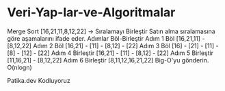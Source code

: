 # Veri-Yap-lar-ve-Algoritmalar
Merge Sort
[16,21,11,8,12,22] -> Sıralamayı Birleştir
Satın alma sıralamasına göre aşamalarını ifade eder.
Adımlar	Böl-Birleştir
Adım 1 Böl	[16,21,11] - [8,12,22]
Adım 2 Böl	[16,21] - [11] - [8,12] - [22]
Adım 3 Böl	[16] - [21] - [11] - [8] - [12] - [22]
Adım 4 Birleştir	[16,21] - [11] - [8,12] - [22]
Adım 5 Birleştir	[11,16,21] - [8,12,22]
Adım 6 Birleştir	[8,11,12,16,21,22]
Big-O'yu gönderin.
 O(nlogn)

Patika.dev
 Kodluyoruz
